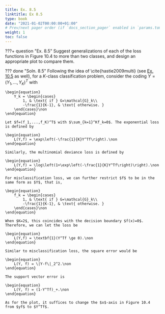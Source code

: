 ```yaml
---
title: Ex. 8.5
linktitle: Ex 8.5
type: book
date: "2021-01-02T00:00:00+01:00"
# Prev/next pager order (if `docs_section_pager` enabled in `params.toml`)
weight: 1
toc: false
---
```


???+ question "Ex. 8.5"
    Suggest generalizations of each of the loss functions in Figure 10.4 to more than two classes, and design an appropriate plot to compare them.

??? done "Soln. 8.5"
    Following the idea of \cite{hastie2009multi} (see [Ex. 10.5](../_10-Boosting-and-Additive-Trees/ex10-05.md) as well),  for a $K$-class classification problem, consider the coding $Y=(Y_1,...,Y_K)^T$ with
	
    \begin{equation}
		Y_k = \begin{cases}
			1, & \text{ if } G=\mathcal{G}_k\\
			-\frac{1}{K-1}, & \text{ otherwise. }
		\end{cases}\non
	\end{equation}
	
    Let $f=(f_1,...,f_K)^T$ with $\sum_{k=1}^Kf_k=0$. The exponential loss is defined by
	
    \begin{equation}
		L(Y,f) = \exp\left(-\frac{1}{K}Y^Tf\right).\non
	\end{equation}

	Similarly, the multinomial deviance loss is defined by 
	
    \begin{equation}
		L(Y,f) = \log\left(1+\exp\left(-\frac{1}{K}Y^Tf\right)\right).\non
	\end{equation}
	
    For misclassification loss, we can further restrict $f$ to be in the same form as $Y$, that is,
	
    \begin{equation}
		f_k = \begin{cases}
			1, & \text{ if } G=\mathcal{G}_k\\
			-\frac{1}{K-1}, & \text{ otherwise. }
		\end{cases}\non
	\end{equation}
	
    When $K=2$, this coincides with the decision boundary $f(x)=0$. Therefore, we can let the loss be 
	
    \begin{equation}
		L(Y,f) = \textbf{1}(Y^Tf \ge 0).\non
	\end{equation}
	
    Similar to misclassification loss, the square error would be 
	
    \begin{equation}
		L(Y, f) = \|Y-f\|_2^2.\non
	\end{equation}
	
    The support vector error is 
	
    \begin{equation}
		L(Y, f) = (1-Y^Tf)_+.\non
	\end{equation}

	As for the plot, it suffices to change the $x$-axis in Figure 10.4 from $yf$ to $Y^Tf$.
